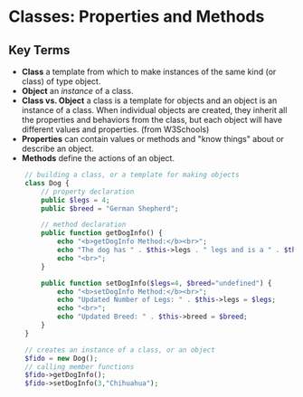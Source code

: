 # Classes: Properties and Methods

## Key Terms
- **Class** a template from which to make instances of the same kind (or class) of type object.
- **Object** an *instance* of a class.
- **Class vs. Object** a class is a template for objects and an object is an instance of a class. When individual objects are created, they inherit all the properties and behaviors from the class, but each object will have different values and properties. (from W3Schools)
- **Properties** can contain values or methods and "know things" about or describe an object.
- **Methods** define the actions of an object.

```php
    // building a class, or a template for making objects
    class Dog {
        // property declaration
        public $legs = 4;
        public $breed = "German Shepherd";

        // method declaration
        public function getDogInfo() {
            echo "<b>getDogInfo Method:</b><br>";
            echo "The dog has " . $this->legs . " legs and is a " . $this->breed;
            echo "<br>";
        }

        public function setDogInfo($legs=4, $breed="undefined") {
            echo "<b>setDogInfo Method:</b><br>";
            echo "Updated Number of Legs: " . $this->legs = $legs;
            echo "<br>";
            echo "Updated Breed: " . $this->breed = $breed;
        }
    }

    // creates an instance of a class, or an object
    $fido = new Dog();
    // calling member functions
    $fido->getDogInfo();
    $fido->setDogInfo(3,"Chihuahua");
```